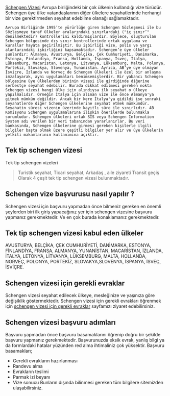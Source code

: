 [Schengen Vizesi](https://www.schengenvize.org/) Avrupa birliğindeki bir çok ülkenin kullandığı vize türüdür. Schengen üye ülke vatandaşlarının diğer ülkelere seyahatlerinde herhangi bir vize gerektirmeden seyahat edebilme olanağı sağlamaktadır.

```
Avrupa Birliğinde 1995’te yürürlüğe giren Schengen Sözleşmesi ile bu Sözleşmeye taraf ülkeler aralarındaki sınırlardaki ("iç sınır’" denilmektedir) kontrollerini kaldırmışlardır. Böylece, oluşturulan Schengen bölgesinde dış sınır kontrollerinde ortak uygulama ve kurallar hayata geçirilmiştir. Bu işbirliği vize, polis ve yargı alanlarındaki işbirliğini kapsamaktadır. Schengen’e üye ülkeler şunlardır: Almanya, Avusturya, Belçika, Çek Cumhuriyeti, Danimarka, Estonya, Finlandiya, Fransa, Hollanda, İspanya, İsveç, İtalya, Lüksemburg, Macaristan, Letonya, Litvanya, Lüksemburg, Malta, Polonya, Portekiz, Slovakya, Slovenya, Yunanistan. Ayrıca, AB’ye üye olmayan İsviçre, İzlanda ve Norveç de Schengen ülkeleri ile özel bir anlaşma imzalayarak, aynı uygulamaları benimsemişlerdir. Bir yabancı Schengen bölgesine üye ülkelerden birinin vizesi ile girdiğinde diğerine serbestçe seyahat edebilir. Burada dikkat edilmesi gereken nokta Schengen vizesi hangi ülke için alındıysa ilk seyahat o ülkeye yapılmalıdır. Örneğin İtalya için alınan vize ile önce Almanya'ya gitmek mümkün değildir. Ancak bir kere İtalya'ya gidildi ise sonraki seyahatlerde diğer Schengen ülkelerine seyahat etmek mümkündür. Seyahatin süresi vizenin üzerinde kayıtlı süre ile sınırlıdır. AB Komisyonu Schengen uygulamalarına ilişkin önerilerde bulunmakla sorumludur. Schengen ülkeleri ortak SIS veya Schengen Information System adı verilen bir veri tabanından yararlanırlar. Bu veri bankasında, Schengen ülkelerine girmesi gereken kişilerle ilgili bilgiler başta olmak üzere çeşitli bilgiler yer alır ve üye ülkelerin yetkili makamlarının kullanımına açıktır.
```
## Tek tip schengen vizesi
Tek tip schengen vizeleri
> Turistik seyahat,
> Ticari seyahat,
> Arkadaş , aile ziyareti
> Transit geçiş 
Olarak 4 çeşit tek tip schengen vizesi bulunmaktadır.
## Schengen vize başvurusu nasıl yapılır ?
Schengen vizesi için başvuru yapmadan önce bilmeniz gereken en önemli şeylerden biri ilk giriş yapacağınız yer için schengen vizesine başvuru yapmanız gerekmektedir. Ve en çok burada konaklamanız gerekmektedir.
## Tek tip schengen vizesi kabul eden ülkeler
AVUSTURYA, BELÇİKA, ÇEK CUMHURİYETİ, DANİMARKA, ESTONYA, FİNLANDİYA,
FRANSA, ALMANYA, YUNANİSTAN, MACARİSTAN, İZLANDA, İTALYA, LETONYA, LİTVANYA, LÜKSEMBURG, MALTA, HOLLANDA, NORVEÇ, POLONYA, PORTEKİZ, SLOVAKYA,SLOVENYA, İSPANYA, İSVEÇ, İSVİÇRE.
## Schengen vizesi için gerekli evraklar
Schengen vizesi seyahat edilecek ülkeye, mesleğinize ve yaşınıza göre değişiklik göstermektedir. Schengen vizesi için gerekli evrakları öğrenmek için [schengen vizesi için gerekli evraklar](https://www.schengenvize.org/gerekli-evraklar) sayfamızı ziyaret edebilirsiniz.
## Schengen vizesi başvuru adımları
Başvuru yapmadan önce başvuru basamaklarını öğrenip doğru bir şekilde başvuru yapmanız gerekmektedir. Başvurunuzda eksik evrak, yanlış bilgi ya da formlardaki hatalar yüzünden red alma ihtimaliniz çok yüksektir.
Başvuru basamakları;
- Gerekli evrakların hazırlanması
- Randevu alma
- Evrakların teslimi
- Parmak izi beyanı
- Vize sonucu
Bunların dışında bilinmesi gereken tüm bilgilere sitemizden ulaşabilirsiniz.
